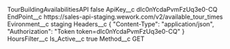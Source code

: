 <?xml version="1.0" encoding="UTF-8"?>
<CustomMetadata xmlns="http://soap.sforce.com/2006/04/metadata" xmlns:xsi="http://www.w3.org/2001/XMLSchema-instance" xmlns:xsd="http://www.w3.org/2001/XMLSchema">
    <label>TourBuildingAvailabilitiesAPI</label>
    <protected>false</protected>
    <values>
        <field>ApiKey__c</field>
        <value xsi:type="xsd:string">dIc0nYcdaPvmFzUq3e0-CQ</value>
    </values>
    <values>
        <field>EndPoint__c</field>
        <value xsi:type="xsd:string">https://sales-api-staging.wework.com/v2/available_tour_times</value>
    </values>
    <values>
        <field>Evironment__c</field>
        <value xsi:type="xsd:string">staging</value>
    </values>
    <values>
        <field>Headers__c</field>
        <value xsi:type="xsd:string">{
  &quot;Content-Type&quot;: &quot;application/json&quot;,
&quot;Authorization&quot;: &quot;Token token=dIc0nYcdaPvmFzUq3e0-CQ&quot; 
}</value>
    </values>
    <values>
        <field>HoursFilter__c</field>
        <value xsi:nil="true"/>
    </values>
    <values>
        <field>Is_Active__c</field>
        <value xsi:type="xsd:boolean">true</value>
    </values>
    <values>
        <field>Method__c</field>
        <value xsi:type="xsd:string">GET</value>
    </values>
</CustomMetadata>
